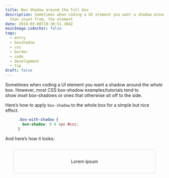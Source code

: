 ```yaml
---
title: Box Shadow around the full box
description: Sometimes when coding a UI element you want a shadow around, rather
  than inset from, the element
date: 2019-03-08T19:30:51.384Z
mainImage.isAnchor: false
tags:
  - entry
  - boxshadow
  - css
  - border
  - code
  - development
  - tip
draft: false
---
```

Sometimes when coding a UI element you want a shadow around the *whole* box. However, most CSS box-shadow examples/tutorials tend to show *inset* box-shadows or ones that otherwise sit off to the side.

Here’s how to apply `box-shadow` to the whole box for a simple but nice effect.

<figure>

``` css
.box-with-shadow {
  box-shadow: 0 0 4px #ccc;
}
```

</figure>

And here’s how it looks:

<div style="box-shadow: 0 0 4px #ccc; margin: 2em; padding: 2em; display: grid; place-items: center;">Lorem ipsum</div>



